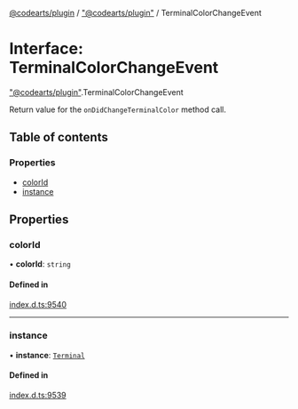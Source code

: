 [@codearts/plugin](../README.md) / ["@codearts/plugin"](../modules/_codearts_plugin_.md) / TerminalColorChangeEvent

# Interface: TerminalColorChangeEvent

["@codearts/plugin"](../modules/_codearts_plugin_.md).TerminalColorChangeEvent

Return value for the `onDidChangeTerminalColor` method call.

## Table of contents

### Properties

- [colorId](codearts_plugin_.TerminalColorChangeEvent.md#colorid)
- [instance](codearts_plugin_.TerminalColorChangeEvent.md#instance)

## Properties

### colorId

• **colorId**: `string`

#### Defined in

[index.d.ts:9540](https://github.com/huaweicloud/cloudide-plugin-api/blob/03b481c/index.d.ts#L9540)

___

### instance

• **instance**: [`Terminal`](codearts_plugin_.Terminal.md)

#### Defined in

[index.d.ts:9539](https://github.com/huaweicloud/cloudide-plugin-api/blob/03b481c/index.d.ts#L9539)
